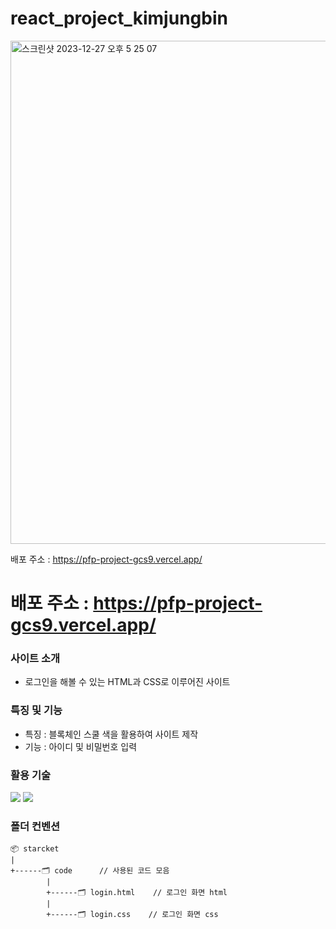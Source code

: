# react_project_kimjungbin

<img width="805" alt="스크린샷 2023-12-27 오후 5 25 07" src="https://github.com/BCS-4/react_project_kimjungbin/assets/148553348/c91e5089-fc74-4c9f-9ecf-77a21af1eb5a">

배포 주소 : https://pfp-project-gcs9.vercel.app/

# 배포 주소 : https://pfp-project-gcs9.vercel.app/



### 사이트 소개
- 로그인을 해볼 수 있는 HTML과 CSS로 이루어진 사이트

### 특징 및 기능
- 특징 : 블록체인 스쿨 색을 활용하여 사이트 제작
- 기능 : 아이디 및 비밀번호 입력

### 활용 기술
<img src="https://img.shields.io/badge/HTML5-E34F26?style=flat&logo=HTML5&logoColor=white" /> <img src="https://img.shields.io/badge/CSS3-1572B6?style=flat&logo=CSS3&logoColor=white" />


### 폴더 컨벤션
```
📦 starcket
| 
+------🗂 code      // 사용된 코드 모음
        |
        +------🗂 login.html    // 로그인 화면 html
        |
        +------🗂 login.css    // 로그인 화면 css

```
